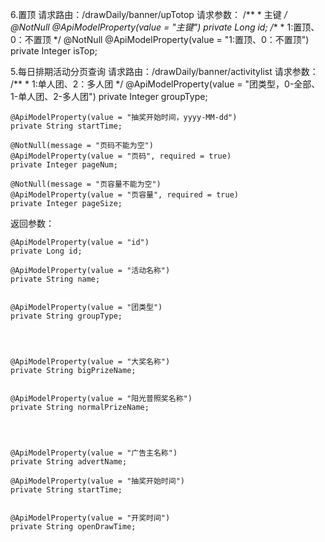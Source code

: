  6.置顶
 请求路由：/drawDaily/banner/upTotop
 请求参数：
    /**
     * 主键
     */
    @NotNull
    @ApiModelProperty(value = "主键")
    private Long id;
    /**
     * 1:置顶、0：不置顶
     */
    @NotNull
    @ApiModelProperty(value = "1:置顶、0：不置顶")
    private Integer isTop;




5.每日排期活动分页查询
 请求路由：/drawDaily/banner/activitylist
 请求参数：
  /**
     * 1:单人团、2：多人团
     */
    @ApiModelProperty(value = "团类型，0-全部、1-单人团、2-多人团")
    private Integer groupType;

    @ApiModelProperty(value = "抽奖开始时间，yyyy-MM-dd")
    private String startTime;

    @NotNull(message = "页码不能为空")
    @ApiModelProperty(value = "页码", required = true)
    private Integer pageNum;

    @NotNull(message = "页容量不能为空")
    @ApiModelProperty(value = "页容量", required = true)
    private Integer pageSize;

 返回参数：
 
    @ApiModelProperty(value = "id")
    private Long id;

    @ApiModelProperty(value = "活动名称")
    private String name;

  
    @ApiModelProperty(value = "团类型")
    private String groupType;



   
    @ApiModelProperty(value = "大奖名称")
    private String bigPrizeName;

  
    @ApiModelProperty(value = "阳光普照奖名称")
    private String normalPrizeName;



   
    @ApiModelProperty(value = "广告主名称")
    private String advertName;

    @ApiModelProperty(value = "抽奖开始时间")
    private String startTime;

   
    @ApiModelProperty(value = "开奖时间")
    private String openDrawTime;